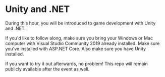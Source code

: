 # Unity and .NET

During this hour, you will be introduced to game development with Unity and .NET.

If you'd like to follow along, make sure you bring your Windows or Mac computer with Visual Studio Community 2019 already installed. Make sure you've installed with ASP.NET Core. Also make sure you have Unity installed.

If you want to try it out afterwards, no problem! This repo will remain publicly available after the event as well. 
